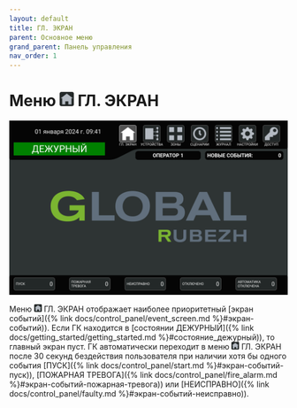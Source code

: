 ```yaml
---
layout: default
title: ГЛ. ЭКРАН
parent: Основное меню
grand_parent: Панель управления
nav_order: 1
---
```


# Меню <img src="../../assets/icons/menus/m_gl_ekran.png" width="26" height="26"> ГЛ. ЭКРАН

<p align="center">
<img src="../../assets/images/main_screen.png">
</p>

Меню <img src="../../assets/icons/menus/m_gl_ekran.png" width="14" height="14"> ГЛ. ЭКРАН отображает наиболее приоритетный [экран событий]({% link docs/control_panel/event_screen.md %}#экран-событий)). Если ГК находится в [состоянии ДЕЖУРНЫЙ]({% link docs/getting_started/getting_started.md %}#состояние_дежурный)), то главный экран пуст.
ГК автоматически переходит в меню <img src="../../assets/icons/menus/m_gl_ekran.png" width="14" height="14"> ГЛ. ЭКРАН после 30 секунд бездействия пользователя при наличии хотя бы одного события [ПУСК]({% link docs/control_panel/start.md %}#экран-событий-пуск)), [ПОЖАРНАЯ ТРЕВОГА]({% link docs/control_panel/fire_alarm.md %}#экран-событий-пожарная-тревога)) или [НЕИСПРАВНО]({% link docs/control_panel/faulty.md %}#экран-событий-неисправно)).

